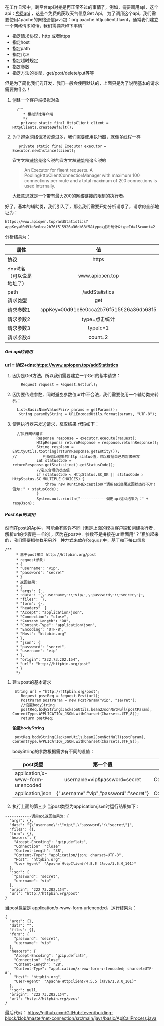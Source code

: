 在工作日常中，跨平台api对接是再正常不过的事情了，例如，需要调用api，这个api：[免费api](https://www.apiopen.top/addStatistics?appKey=00d91e8e0cca2b76f515926a36db68f5&type=点击统计&typeId=1&count=2) ，这是个免费的获取天气信息Get Api。
为了调用这个api，我们需要使用Apache的网络通信java包：org.apache.http.client.fluent，通常我们建立一个网络请求的话，我们需要做如下事情：

 -  指定请求协议，http 或者https
 -  指定host
 - 指定path
 - 指定代理
 - 指定超时规定
 - 指定参数
 - 指定方法的类型，get/post/delete/put等等

但是为了简化我们的开发，我们一般会使用默认的，上面只是为了说明基本的请求需要做什么！

1. 创建一个客户端模拟对象
	```
	  /**
	     * 模拟请求客户端
	     */
	    private static final HttpClient client = HttpClients.createDefault();
	```

 2. 为了避免网络请求资源过多，我们需要使用执行器，就像多线程一样
	```
	   private static final Executor executor = Executor.newInstance(client);
	```
	官方文档[链接](http://hc.apache.org/httpcomponents-client-ga/fluent-hc/apidocs/org/apache/http/client/fluent/Executor.html)是这么说的官方文档[链接](http://hc.apache.org/httpcomponents-client-ga/fluent-hc/apidocs/org/apache/http/client/fluent/Executor.html)是这么说的
	> An Executor for fluent requests.
	> A PoolingHttpClientConnectionManager with maximum 100 connections per route and a total maximum of 200 connections is used internally.
	
	大概意思就是一个带有最大200的网络链接的限制的执行者。

好了，基本的辅助类，我们引入了，那么我们需要开始分析请求了，请求的全部地址为：
```
https://www.apiopen.top/addStatistics?appKey=00d91e8e0cca2b76f515926a36db68f5&type=点击统计&typeId=1&count=2
```
分析结果为：

| 属性        | 值           | 
| ------------- |:-------------:| 
| 协议     | https | 
| dns域名（可以说是地址了）| www.apiopen.top      |  
| path | /addStatistics     |   
|  请求类型|  get|
|  请求参数1|  appKey=00d91e8e0cca2b76f515926a36db68f5|
|  请求参数2|  type=点击统计|
|  请求参数3|  typeId=1|
|  请求参数4|  count=2|

##### Get api的调用
**url = 协议+dns:https://www.apiopen.top/addStatistics**

1. 因为是Get方法，所以我们需要建立一个Get的基本请求：
	```
	    Request request = Request.Get(url);
	```
2. 因为要传递参数，同时避免参数值url中不合法，我们需要使用一个辅助类来转码：
	```
	  List<BasicNameValuePair> params = getParams();
       String paramByString = URLEncodedUtils.format(params, "UTF-8");
	```
3. 使用执行器来发送请求，获取结果
代码如下：
	 ```
	   //执行网络请求
	            Response response = executor.execute(request);
	            HttpResponse returnResponse = response.returnResponse();
	            String respJson = EntityUtils.toString(returnResponse.getEntity());
	//            判断返回结果的http status值，可以根据自己的需求来写
	            int statusCode = returnResponse.getStatusLine().getStatusCode();
	            //定义合理的状态值
	            if (statusCode < HttpStatus.SC_OK || statusCode > HttpStatus.SC_MULTIPLE_CHOICES) {
	                throw new RuntimeException("调用api结果返回状态码不对！值为：" + statusCode);
	            }
	            System.out.println("------------调用api返回结果为：" + respJson);
	 ```
##### Post Api的调用
然而在post的Api中，可能会有些许不同（但是上面的模拟客户端和创建执行者，解析url的步骤是一样的），因为在post中，参数不是拼接在url后面用“？”相加起来的，我们需要把参数用另外一种方式来放在Request中，基于如下接口信息
```
/**
     * 基于post接口 http://httpbin.org/post
     * request参数：
     * {
     * "username": "vip",
     * "password": "secret"
     * }
     * 返回结果：
     * {
     * "args": {},
     * "data": "{\"username\":\"vip\",\"password\":\"secret\"}",
     * "files": {},
     * "form": {},
     * "headers": {
     * "Accept": "application/json",
     * "Connection": "close",
     * "Content-Length": "38",
     * "Content-Type": "application/json",
     * "Encoding": "UTF-8",
     * "Host": "httpbin.org"
     * },
     * "json": {
     * "password": "secret",
     * "username": "vip"
     * },
     * "origin": "222.73.202.154",
     * "url": "http://httpbin.org/post"
     * }
     */
```

1. 建立post的基本请求
	```
	 String url = "http://httpbin.org/post";
        Request postReq = Request.Post(url);
        PostParam postParam = new PostParam("vip", "secret");
        //设置bodyString
        postReq.bodyString(JacksonUtils.bean2JsonNotNull(postParam), 		ContentType.APPLICATION_JSON.withCharset(Charsets.UTF_8));
        return postReq;
	```
	 **设置bodyString** 
	```
	 postReq.bodyString(JacksonUtils.bean2JsonNotNull(postParam), 		ContentType.APPLICATION_JSON.withCharset(Charsets.UTF_8));
	```
	bodyString的参数根据需求有不同的设值：
	
	| post类型|第一个值  |第二个值  |
	| ------------- |:-------------:| ------------- |
	| application/x-www-form-urlencoded|username=vip&password=secret  | ContentType.APPLICATION_FORM_URLENCODED.withCharset(Charsets.UTF_8)| |
	| application/json|{"username":"vip","password":"secret"}  | ContentType.APPLICATION_JSON.withCharset(Charsets.UTF_8)|
      
2. 执行上面的第三步
当post类型为application/json时运行结果如下：
```
------------调用api返回结果为：{
  "args": {}, 
  "data": "{\"username\":\"vip\",\"password\":\"secret\"}", 
  "files": {}, 
  "form": {}, 
  "headers": {
    "Accept-Encoding": "gzip,deflate", 
    "Connection": "close", 
    "Content-Length": "38", 
    "Content-Type": "application/json; charset=UTF-8", 
    "Host": "httpbin.org", 
    "User-Agent": "Apache-HttpClient/4.5.5 (Java/1.8.0_101)"
  }, 
  "json": {
    "password": "secret", 
    "username": "vip"
  }, 
  "origin": "222.73.202.154", 
  "url": "http://httpbin.org/post"
}
```
当post类型是 application/x-www-form-urlencoded，运行结果为：
```
{
  "args": {}, 
  "data": "", 
  "files": {}, 
  "form": {
    "password": "secret", 
    "username": "vip"
  }, 
  "headers": {
    "Accept-Encoding": "gzip,deflate", 
    "Connection": "close", 
    "Content-Length": "28", 
    "Content-Type": "application/x-www-form-urlencoded; charset=UTF-8", 
    "Host": "httpbin.org", 
    "User-Agent": "Apache-HttpClient/4.5.5 (Java/1.8.0_101)"
  }, 
  "json": null, 
  "origin": "222.73.202.154", 
  "url": "http://httpbin.org/post"
}
```

 最后代码：
https://github.com/GitHubsteven/building-block/blob/master/net-connection/src/main/java/basic/ApiCallProcess.java

